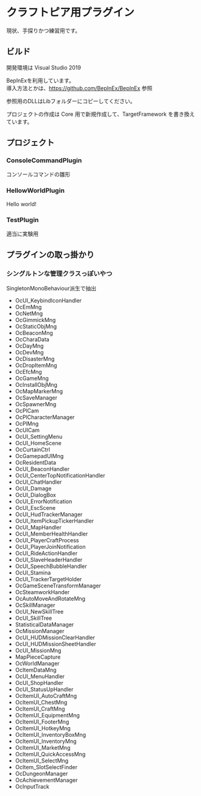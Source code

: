 クラフトピア用プラグイン
=============================

現状、手探りかつ練習用です。  

## ビルド
開発環境は Visual Studio 2019  

BepInExを利用しています。  
導入方法とかは、https://github.com/BepInEx/BepInEx 参照  

参照用のDLLはLibフォルダーにコピーしてください。  

プロジェクトの作成は Core 用で新規作成して、TargetFramework を書き換えています。


## プロジェクト
### ConsoleCommandPlugin
コンソールコマンドの雛形

### HellowWorldPlugin
Hello world!

### TestPlugin
適当に実験用


## プラグインの取っ掛かり
### シングルトンな管理クラスっぽいやつ
SingletonMonoBehaviour<T>派生で抽出

* OcUI_KeybindIconHandler
* OcEmMng
* OcNetMng
* OcGimmickMng
* OcStaticObjMng
* OcBeaconMng
* OcCharaData
* OcDayMng
* OcDevMng
* OcDisasterMng
* OcDropItemMng
* OcEfcMng
* OcGameMng
* OcInstallObjMng
* OcMapMarkerMng
* OcSaveManager
* OcSpawnerMng
* OcPlCam
* OcPlCharacterManager
* OcPlMng
* OcUICam
* OcUI_SettingMenu
* OcUI_HomeScene
* OcCurtainCtrl
* OcGamepadUIMng
* OcResidentData
* OcUI_BeaconHandler
* OcUI_CenterTopNotificationHandler
* OcUI_ChatHandler
* OcUI_Damage
* OcUI_DialogBox
* OcUI_ErrorNotification
* OcUI_EscScene
* OcUI_HudTrackerManager
* OcUI_ItemPickupTickerHandler
* OcUI_MapHandler
* OcUI_MemberHealthHandler
* OcUI_PlayerCraftProcess
* OcUI_PlayerJoinNotification
* OcUI_RideActionHandler
* OcUI_SlaveHeaderHandler
* OcUI_SpeechBubbleHandler
* OcUI_Stamina
* OcUI_TrackerTargetHolder
* OcGameSceneTransformManager
* OcSteamworkHander
* OcAutoMoveAndRotateMng
* OcSkillManager
* OcUI_NewSkillTree
* OcUI_SkillTree
* StatisticalDataManager
* OcMissionManager
* OcUI_HUDMissionClearHandler
* OcUI_HUDMissionSheetHandler
* OcUI_MissionMng
* MapPieceCapture
* OcWorldManager
* OcItemDataMng
* OcUI_MenuHandler
* OcUI_ShopHandler
* OcUI_StatusUpHandler
* OcItemUI_AutoCraftMng
* OcItemUI_ChestMng
* OcItemUI_CraftMng
* OcItemUI_EquipmentMng
* OcItemUI_FooterMng
* OcItemUI_HotkeyMng
* OcItemUI_InventoryBoxMng
* OcItemUI_InventoryMng
* OcItemUI_MarketMng
* OcItemUI_QuickAccessMng
* OcItemUI_SelectMng
* OcItem_SlotSelectFinder
* OcDungeonManager
* OcAchievementManager
* OcInputTrack

